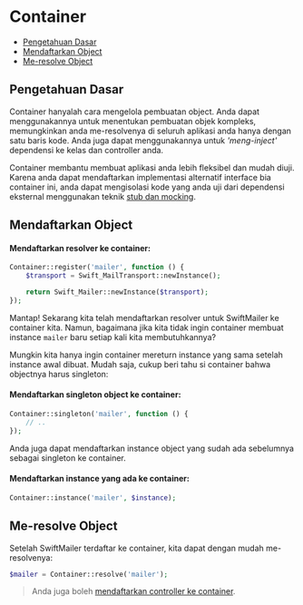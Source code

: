 # Container

<!-- MarkdownTOC autolink="true" autoanchor="true" levels="2,3" bracket="round" lowercase="only_ascii" -->

- [Pengetahuan Dasar](#pengetahuan-dasar)
- [Mendaftarkan Object](#mendaftarkan-object)
- [Me-resolve Object](#me-resolve-object)

<!-- /MarkdownTOC -->


<a id="pengetahuan-dasar"></a>
## Pengetahuan Dasar

Container hanyalah cara mengelola pembuatan object. Anda dapat menggunakannya untuk menentukan pembuatan objek kompleks,
memungkinkan anda me-resolvenya di seluruh aplikasi anda hanya dengan satu baris kode.
Anda juga dapat menggunakannya untuk _'meng-inject'_ dependensi ke kelas dan controller anda.

Container membantu membuat aplikasi anda lebih fleksibel dan mudah diuji.
Karena anda dapat mendaftarkan implementasi alternatif interface bia container ini,
anda dapat mengisolasi kode yang anda uji dari dependensi eksternal
menggunakan teknik [stub dan mocking](http://martinfowler.com/articles/mocksArentStubs.html).

<a id="mendaftarkan-object"></a>
## Mendaftarkan Object


#### Mendaftarkan resolver ke container:

```php
Container::register('mailer', function () {
    $transport = Swift_MailTransport::newInstance();

    return Swift_Mailer::newInstance($transport);
});
```

Mantap! Sekarang kita telah mendaftarkan resolver untuk SwiftMailer ke container kita.
Namun, bagaimana jika kita tidak ingin container membuat instance `mailer` baru setiap kali kita membutuhkannya?

Mungkin kita hanya ingin container mereturn instance yang sama setelah instance awal dibuat.
Mudah saja, cukup beri tahu si container bahwa objectnya harus singleton:

#### Mendaftarkan singleton object ke container:

```php
Container::singleton('mailer', function () {
    // ..
});
```

Anda juga dapat mendaftarkan instance object yang sudah ada sebelumnya sebagai singleton ke container.


#### Mendaftarkan instance yang ada ke container:

```php
Container::instance('mailer', $instance);
```

<a id="me-resolve-object"></a>
## Me-resolve Object

Setelah SwiftMailer terdaftar ke container, kita dapat dengan mudah me-resolvenya:

```php
$mailer = Container::resolve('mailer');
```

>  Anda juga boleh [mendaftarkan controller ke container](/docs/id/controllers#dependency-injection).

